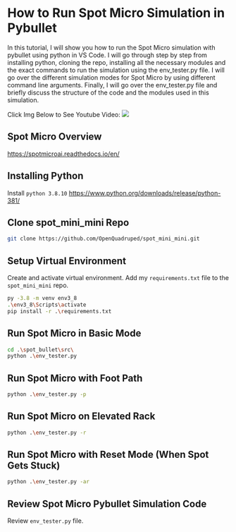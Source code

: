 # How to Run Spot Micro Simulation in Pybullet
In this tutorial, I will show you how to run the Spot Micro simulation with pybullet using python in VS Code. I will go through step by step from installing python, cloning the repo, installing all the necessary modules and the exact commands to run the simulation using the env_tester.py file. I will go over the different simulation modes for Spot Micro by using different command line arguments. Finally, I will go over the env_tester.py file and briefly discuss the structure of the code and the modules used in this simulation. 

Click Img Below to See Youtube Video:
[![](https://img.youtube.com/vi/kSqqniOEf6Q/0.jpg)](https://youtu.be/kSqqniOEf6Q)

## Spot Micro Overview
https://spotmicroai.readthedocs.io/en/


## Installing Python
Install `python 3.8.10`
https://www.python.org/downloads/release/python-381/

## Clone spot_mini_mini Repo
```bash
git clone https://github.com/OpenQuadruped/spot_mini_mini.git
```

## Setup Virtual Environment
Create and activate virtual environment. Add my `requirements.txt` file to the `spot_mini_mini` repo.
```bash
py -3.8 -m venv env3_8
.\env3_8\Scripts\activate
pip install -r .\requirements.txt
```

## Run Spot Micro in Basic Mode
```bash
cd .\spot_bullet\src\ 
python .\env_tester.py
```

## Run Spot Micro with Foot Path 
```bash
python .\env_tester.py -p
```

## Run Spot Micro on Elevated Rack
```bash
python .\env_tester.py -r
```

## Run Spot Micro with Reset Mode (When Spot Gets Stuck)
```bash
python .\env_tester.py -ar
```

## Review Spot Micro Pybullet Simulation Code
Review `env_tester.py` file. 